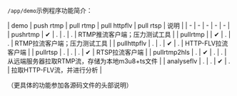 `/app/demo`示例程序功能简介：

| demo | push rtmp | pull rtmp | pull httpflv | pull rtsp | 说明 |
| - | - | - | - | - |
| pushrtmp     | ✔ | . | . | . | RTMP推流客户端；压力测试工具 |
| pullrtmp     |   | ✔ | . | . | RTMP拉流客户端；压力测试工具 |
| pullhttpflv  | . | . | ✔ | . | HTTP-FLV拉流客户端 |
| pullrtsp     | . | . | . | ✔ | RTSP拉流客户端 |
| pullrtmp2hls | . | ✔ | . | . | 从远端服务器拉取RTMP流，存储为本地m3u8+ts文件 |
| analyseflv   | . | . | ✔ | . | 拉取HTTP-FLV流，并进行分析 |

（更具体的功能参加各源码文件的头部说明）

